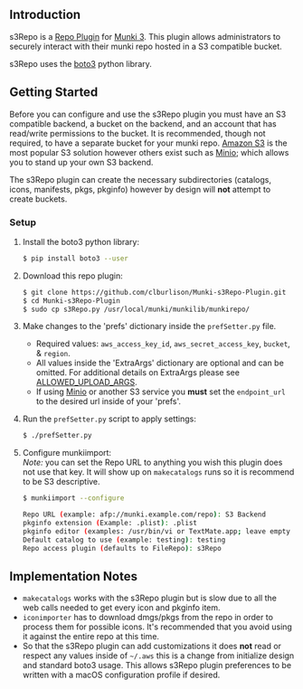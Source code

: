 ## Introduction

s3Repo is a [Repo Plugin](https://github.com/munki/munki/wiki/Repo-Plugins) for [Munki 3](https://github.com/munki/munki/wiki/Munki-3-Information). This plugin allows administrators to securely interact with their munki repo hosted in a S3 compatible bucket.

s3Repo uses the [boto3](https://github.com/boto/boto3) python library.


## Getting Started

Before you can configure and use the s3Repo plugin you must have an S3 compatible backend, a bucket on the backend, and an account that has read/write permissions to the bucket. It is recommended, though not required, to have a separate bucket for your munki repo. [Amazon S3](https://aws.amazon.com/s3/) is the most popular S3 solution however others exist such as [Minio](https://www.minio.io/); which allows you to stand up your own S3 backend.

The s3Repo plugin can create the necessary subdirectories (catalogs, icons, manifests, pkgs, pkginfo) however by design will **not** attempt to create buckets.

### Setup

1. Install the boto3 python library:
    ```bash
    $ pip install boto3 --user
    ```
1. Download this repo plugin:
    ```bash
    $ git clone https://github.com/clburlison/Munki-s3Repo-Plugin.git
    $ cd Munki-s3Repo-Plugin
    $ sudo cp s3Repo.py /usr/local/munki/munkilib/munkirepo/
    ```
1. Make changes to the 'prefs' dictionary inside the `prefSetter.py` file.
    * Required values: `aws_access_key_id`, `aws_secret_access_key`, `bucket`, & `region`.
    * All values inside the 'ExtraArgs' dictionary are optional and can be omitted. For additional details on ExtraArgs please see [ALLOWED_UPLOAD_ARGS](http://boto3.readthedocs.io/en/latest/reference/customizations/s3.html#boto3.s3.transfer.S3Transfer.ALLOWED_UPLOAD_ARGS).
    * If using [Minio](https://www.minio.io/) or another S3 service you **must** set the `endpoint_url` to the desired url inside of your 'prefs'.
1. Run the `prefSetter.py` script to apply settings:
    ```bash
    $ ./prefSetter.py
    ```
1. Configure munkiimport:  
    _Note:_ you can set the Repo URL to anything you wish this plugin does not use that key. It will show up on `makecatalogs` runs so it is recommend to be S3 descriptive.

    ```bash
    $ munkiimport --configure

    Repo URL (example: afp://munki.example.com/repo): S3 Backend
    pkginfo extension (Example: .plist): .plist
    pkginfo editor (examples: /usr/bin/vi or TextMate.app; leave empty to not open an editor after import): Atom.app
    Default catalog to use (example: testing): testing
    Repo access plugin (defaults to FileRepo): s3Repo
    ```


## Implementation Notes
* `makecatalogs` works with the s3Repo plugin but is slow due to all the web calls needed to get every icon and pkginfo item.
* `iconimporter` has to download dmgs/pkgs from the repo in order to process them for possible icons. It's recommended that you avoid using it against the entire repo at this time.
* So that the s3Repo plugin can add customizations it does **not** read or respect any values inside of `~/.aws` this is a change from initialize design and standard boto3 usage. This allows s3Repo plugin preferences to be written with a macOS configuration profile if desired.
